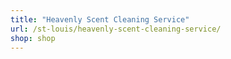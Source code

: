 ```yaml
---
title: "Heavenly Scent Cleaning Service"
url: /st-louis/heavenly-scent-cleaning-service/
shop: shop
---
```

